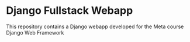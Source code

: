 # Django Fullstack Webapp
This repository contains a Django webapp developed for the Meta course Django Web Framework
